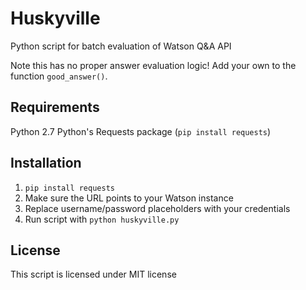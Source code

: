 # Huskyville

Python script for batch evaluation of Watson Q&A API

Note this has no proper answer evaluation logic! Add your own to the function `good_answer()`.

## Requirements

Python 2.7
Python's Requests package (`pip install requests`)

## Installation

1. `pip install requests`
2. Make sure the URL points to your Watson instance
3. Replace username/password placeholders with your credentials
4. Run script with `python huskyville.py`

## License

This script is licensed under MIT license
